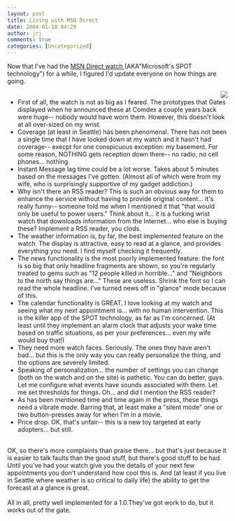 ```yaml
---
layout: post
title: Living with MSN Direct
date: 2004-01-18 04:29
author: jrj
comments: true
categories: [Uncategorized]
---
```

Now that I've had the <a href="http://direct.msn.com" target="_blank">MSN Direct watch </a>(AKA"Microsoft's SPOT technology") for a while, I figured I'd update everyone on how things are going.
<br /><ul><img src="http://www.jrj.org/fossil.jpg" align="right" />
<br /><li>First of all, the watch is not as big as I feared. The prototypes that Gates displayed when he announced these at Comdex a couple years back were huge-- nobody would have worn them. However, this doesn't look at all over-sized on my wrist.
<br /></li><li>Coverage (at least in Seattle) has been phenomenal. There has not been a single time that I have looked down at my watch and it hasn't had coverage-- execpt for one conspicuous exception: my basement. For some reason, NOTHING gets reception down there-- no radio, no cell phones... nothing.
<br /></li><li>Instant Message lag time could be a lot worse. Takes about 5 minutes based on the messages I've gotten. (Almost all of which were from my wife, who is surprisingly supportive of my gadget addiction.)
<br /></li><li>Why isn't there an RSS reader? This is such an obvious way for them to enhance the service without having to provide original content... it's really funny-- someone told me when I mentioned it that "that would only be useful to power users."  Think about it... it is a fucking wrist watch that downloads information from the Internet... who else is buying these? Implement a RSS reader, you clods.
<br /></li><li>The weather information is, by far, the best implemented feature on the watch. The display is attractive, easy to read at a glance, and provides everything you need. I find myself checking it frequently.
<br /></li><li>The news functionality is the most poorly implemented feature: the font is so big that only headline fragments are shown, so you're regularly treated to gems such as "12 people killed in horrible..." and "Neighbors to the north say things are..." These are useless. Shrink the font so I can read the whole headline. I've turned news off in "glance" mode because of this.
<br /></li><li>The calendar functionality is GREAT. I love looking at my watch and seeing what my next appointment is... with no human intervention. This is the killer app of the SPOT technology, as far as I'm concerned. (At least until they implement an alarm clock that adjusts your wake time based on traffic situations, as per your preferences... even my wife would buy that!)
<br /></li><li>They need more watch faces. Seriously. The ones they have aren't bad... but this is the only way you can really personalize the thing, and the options are severely limited.
<br /></li><li>Speaking of personalization... the number of settings you can change (both on the watch and on the site) is pathetic. You can do better, guys. Let me configure what events have sounds associated with them. Let me set thresholds for things. Oh... and did I mention the RSS reader?
<br /></li><li>As has been mentioned time and time again in the press, these things need a vibrate mode. Barring that, at least make a "silent mode" one or two button-presses away for when I'm in a movie.
<br /></li><li>Price drop. OK, that's unfair-- this is a new toy targeted at early adopters... but still.
<br /></li></ul>
<br />OK, so there's more complaints than praise there... but that's just because it is easier to talk faults than the good stuff, but there's good stuff to be had. Until you've had your watch give you the details of your next few appointments you don't understand how cool this is. And (at least if you live in Seattle where weather is so critical to daily life) the ability to get the forecast at a glance is great.
<br />
<br />All in all, pretty well implemented for a 1.0.They've got work to do, but it works out of the gate.
